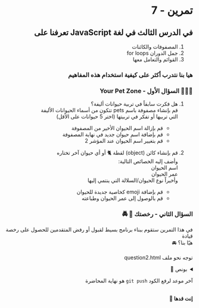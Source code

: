 <div dir="rtl">

# تمرين - 7

## في الدرس الثالث في لغة JavaScript تعرفنا على

1. المصفوفات والكائنات
2. جمل الدوران for loops
3. القوائم والتعامل معها

### هيا بنا نتدرب أكثر على كيفية استخدام هذه المفاهيم

### 🐹🐶🐰 السؤال الأول - Your Pet Zone

1. هل فكرت سابقاً في تربية حيوانات أليفة؟
   <br> قم بإنشاء مصفوفة باسم pets تتكون من أسماء الحيوانات الأليفة
   <br> التي تربيها أو تفكر في تربيتها (اختر 5
   حيوانات على الأقل)

   - قم بإزالة اسم الحيوان الأخير من المصفوفة
   - قم بإضافة اسم حيوان جديد في نهاية المصفوفة
   - قم بتغيير اسم الحيوان عند المؤشر 2

2. قم بإنشاء كائن (object) لقطة 🐈 أو أي حيوان آخر تختاره
   <br> وأضف إليه الخصائص التالية:
   <br> اسم الحيوان
   <br> عمر الحيوان
   <br> وأخيراً نوع الحيوان/السلالة التي ينتمي إليها

   - قم بإضافة emoji كخاصية جديدة للحيوان
   - قم بالوصول إلى عمر الحيوان وطباعته

### السؤال الثاني - رخصتك 🎫 🚔

في هذا التمرين ستقوم ببناء برنامج بسيط لقبول أو رفض المتقدمين للحصول على رخصة قيادة
<br>هيّا بنا؟ 🚘
<br>
<br>توجه نحو ملف question2.html

<details>
   <summary>
      بونص 👑
   </summary>
   <pre>
   <strong> السؤال الثالث - اثنينكم تشوفون Anime؟ 🏯 🎎 🏮 🤔 </strong>
        في هذا التمرين ستقوم بمقارنة مجموعة مسلسلات الAnime التي تشاهدها بالمسلسلات التي يشاهدها صديقك
        <br>ومن ثم سنكمل معك من هناك 📩
        <br>
        <br>توجه نحو ملف question3.html
   </pre>
</details>

آخر موعد لرفع الكود `git push` هو نهاية المحاضرة

<br>
<b>إنت قدها 🏅</b>
</div>

